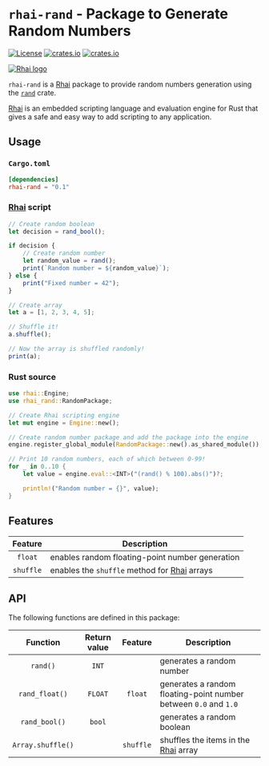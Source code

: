 `rhai-rand` - Package to Generate Random Numbers
===============================================

[![License](https://img.shields.io/crates/l/rhai)](https://github.com/license/rhaiscript/rhai-rand)
[![crates.io](https://img.shields.io/crates/v/rhai-rand?logo=rust)](https://crates.io/crates/rhai-rand/)
[![crates.io](https://img.shields.io/crates/d/rhai-rand?logo=rust)](https://crates.io/crates/rhai-rand/)

[![Rhai logo](https://rhai.rs/book/images/logo/rhai-banner-transparent-colour.svg)](https://rhai.rs)

`rhai-rand` is a [Rhai] package to provide random numbers generation using the [`rand`] crate.

[Rhai] is an embedded scripting language and evaluation engine for Rust that gives a safe and easy way
to add scripting to any application.


Usage
-----

### `Cargo.toml`

```toml
[dependencies]
rhai-rand = "0.1"
```

### [Rhai] script

```js
// Create random boolean
let decision = rand_bool();

if decision {
    // Create random number
    let random_value = rand();
    print(`Random number = ${random_value}`);
} else {
    print("Fixed number = 42");
}

// Create array
let a = [1, 2, 3, 4, 5];

// Shuffle it!
a.shuffle();

// Now the array is shuffled randomly!
print(a);
```

### Rust source

```rust
use rhai::Engine;
use rhai_rand::RandomPackage;

// Create Rhai scripting engine
let mut engine = Engine::new();

// Create random number package and add the package into the engine
engine.register_global_module(RandomPackage::new().as_shared_module());

// Print 10 random numbers, each of which between 0-99!
for _ in 0..10 {
    let value = engine.eval::<INT>("(rand() % 100).abs()")?;

    println!("Random number = {}", value);
}
```


Features
--------

|  Feature  | Description                                     |
| :-------: | ----------------------------------------------- |
|  `float`  | enables random floating-point number generation |
| `shuffle` | enables the `shuffle` method for [Rhai] arrays  |


API
---

The following functions are defined in this package:

|     Function      | Return value |  Feature  | Description                                                      |
| :---------------: | :----------: | :-------: | ---------------------------------------------------------------- |
|     `rand()`      |    `INT`     |           | generates a random number                                        |
|  `rand_float()`   |   `FLOAT`    |  `float`  | generates a random floating-point number between `0.0` and `1.0` |
|   `rand_bool()`   |    `bool`    |           | generates a random boolean                                       |
| `Array.shuffle()` |              | `shuffle` | shuffles the items in the [Rhai] array                           |


[Rhai]: https://rhai.rs
[`rand`]: https://crates.io/crates/rand
